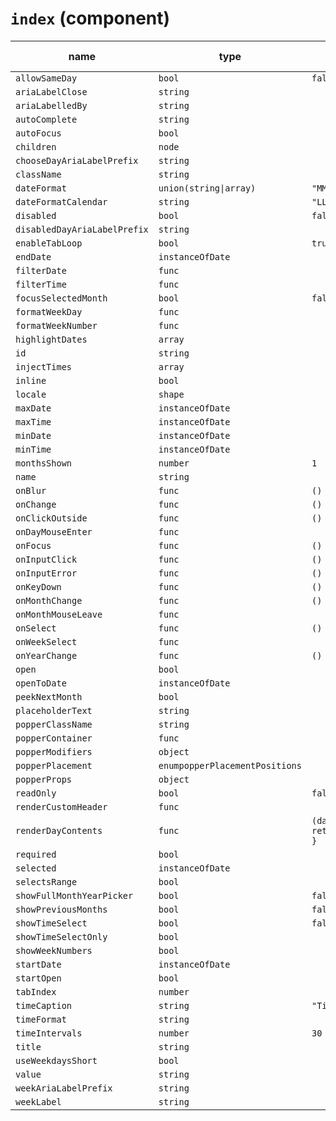 # `index` (component)

| name                         | type                           | default value             | description |
| ---------------------------- | ------------------------------ | ------------------------- | ----------- |
| `allowSameDay`               | `bool`                         | `false`                   |             |
| `ariaLabelClose`             | `string`                       |                           |             |
| `ariaLabelledBy`             | `string`                       |                           |             |
| `autoComplete`               | `string`                       |                           |             |
| `autoFocus`                  | `bool`                         |                           |             |
| `children`                   | `node`                         |                           |             |
| `chooseDayAriaLabelPrefix`   | `string`                       |                           |             |
| `className`                  | `string`                       |                           |             |
| `dateFormat`                 | `union(string\|array)`         | `"MM/dd/yyyy"`            |             |
| `dateFormatCalendar`         | `string`                       | `"LLLL yyyy"`             |             |
| `disabled`                   | `bool`                         | `false`                   |             |
| `disabledDayAriaLabelPrefix` | `string`                       |                           |             |
| `enableTabLoop`              | `bool`                         | `true`                    |             |
| `endDate`                    | `instanceOfDate`               |                           |             |
| `filterDate`                 | `func`                         |                           |             |
| `filterTime`                 | `func`                         |                           |             |
| `focusSelectedMonth`         | `bool`                         | `false`                   |             |
| `formatWeekDay`              | `func`                         |                           |             |
| `formatWeekNumber`           | `func`                         |                           |             |
| `highlightDates`             | `array`                        |                           |             |
| `id`                         | `string`                       |                           |             |
| `injectTimes`                | `array`                        |                           |             |
| `inline`                     | `bool`                         |                           |             |
| `locale`                     | `shape`                        |                           |             |
| `maxDate`                    | `instanceOfDate`               |                           |             |
| `maxTime`                    | `instanceOfDate`               |                           |             |
| `minDate`                    | `instanceOfDate`               |                           |             |
| `minTime`                    | `instanceOfDate`               |                           |             |
| `monthsShown`                | `number`                       | `1`                       |             |
| `name`                       | `string`                       |                           |             |
| `onBlur`                     | `func`                         | `() {}`                   |             |
| `onChange`                   | `func`                         | `() {}`                   |             |
| `onClickOutside`             | `func`                         | `() {}`                   |             |
| `onDayMouseEnter`            | `func`                         |                           |             |
| `onFocus`                    | `func`                         | `() {}`                   |             |
| `onInputClick`               | `func`                         | `() {}`                   |             |
| `onInputError`               | `func`                         | `() {}`                   |             |
| `onKeyDown`                  | `func`                         | `() {}`                   |             |
| `onMonthChange`              | `func`                         | `() {}`                   |             |
| `onMonthMouseLeave`          | `func`                         |                           |             |
| `onSelect`                   | `func`                         | `() {}`                   |             |
| `onWeekSelect`               | `func`                         |                           |             |
| `onYearChange`               | `func`                         | `() {}`                   |             |
| `open`                       | `bool`                         |                           |             |
| `openToDate`                 | `instanceOfDate`               |                           |             |
| `peekNextMonth`              | `bool`                         |                           |             |
| `placeholderText`            | `string`                       |                           |             |
| `popperClassName`            | `string`                       |                           |             |
| `popperContainer`            | `func`                         |                           |             |
| `popperModifiers`            | `object`                       |                           |             |
| `popperPlacement`            | `enumpopperPlacementPositions` |                           |             |
| `popperProps`                | `object`                       |                           |             |
| `readOnly`                   | `bool`                         | `false`                   |             |
| `renderCustomHeader`         | `func`                         |                           |             |
| `renderDayContents`          | `func`                         | `(date) { return date; }` |             |
| `required`                   | `bool`                         |                           |             |
| `selected`                   | `instanceOfDate`               |                           |             |
| `selectsRange`               | `bool`                         |                           |             |
| `showFullMonthYearPicker`    | `bool`                         | `false`                   |             |
| `showPreviousMonths`         | `bool`                         | `false`                   |             |
| `showTimeSelect`             | `bool`                         | `false`                   |             |
| `showTimeSelectOnly`         | `bool`                         |                           |             |
| `showWeekNumbers`            | `bool`                         |                           |             |
| `startDate`                  | `instanceOfDate`               |                           |             |
| `startOpen`                  | `bool`                         |                           |             |
| `tabIndex`                   | `number`                       |                           |             |
| `timeCaption`                | `string`                       | `"Time"`                  |             |
| `timeFormat`                 | `string`                       |                           |             |
| `timeIntervals`              | `number`                       | `30`                      |             |
| `title`                      | `string`                       |                           |             |
| `useWeekdaysShort`           | `bool`                         |                           |             |
| `value`                      | `string`                       |                           |             |
| `weekAriaLabelPrefix`        | `string`                       |                           |             |
| `weekLabel`                  | `string`                       |                           |             |
